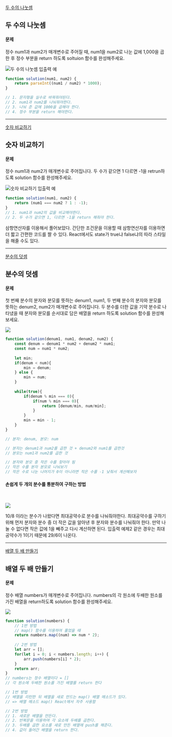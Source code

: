 [두 수의 나눗셈](https://school.programmers.co.kr/learn/courses/30/lessons/120806)

## 두 수의 나눗셈
#### 문제
정수 num1과 num2가 매개변수로 주어질 때, num1을 num2로 나눈 값에 1,000을 곱한 후 정수 부분을 return 하도록 soltuion 함수를 완성해주세요.
<br/>

![두 수의 나눗셈 입출력 예](https://velog.velcdn.com/images/jkang4531/post/3635e251-aaf9-48c8-b7be-b2d14a8b3a43/image.png)

```javascript
function solution(num1, num2) {
    return parseInt((num1 / num2) * 1000);
}

// 1. 문자형을 실수로 바꿔줘야된다.
// 2. num1과 num2를 나눠줘야한다.
// 3. 나눠 준 값에 1000을 곱해야 한다.
// 4. 정수 부분을 return 해야한다.
```
---

[숫자 비교하기](https://school.programmers.co.kr/learn/courses/30/lessons/120807)

## 숫자 비교하기
#### 문제
정수 num1과 num2가 매개변수로 주어집니다. 두 수가 같으면 1 다르면 -1을 retrun하도록 solution 함수를 완성해주세요.
<br/>


![숫자 비교하기 입출력 예](https://velog.velcdn.com/images/jkang4531/post/e66d0733-dc2a-44df-9c5c-37c66fdfb79d/image.png)

```javascript
function solution(num1, num2) {
    return (num1 === num2 ? 1 : -1);
}
// 1. num1과 num2의 값을 비교해야한다.
// 2. 두 수가 같으면 1, 다르면 -1을 return 해줘야 한다.
```

삼항연산자를 이용해서 풀어보았다.
간단한 조건문을 이용할 때 삼항연산자를 이용하면 더 짧고 간편한 코드를 짤 수 있다.
React에서도 state가 true냐 false냐의 따라 스타일을 해줄 수도 있다.

---
[분수의 덧셈](https://school.programmers.co.kr/learn/courses/30/lessons/120808)

## 분수의 덧셈
#### 문제
첫 번째 분수의 분자와 분모를 뜻하는 denum1, num1, 두 번째 분수의 분자와 분모를 뜻하는 denum2, num2가 매개변수로 주어집니다. 두 분수를 더한 값을 기약 분수로 나타냈을 때 분자와 분모를 순서대로 담은 배열을 return 하도록 solution 함수를 완성해보세요.
<br/>

![](https://velog.velcdn.com/images/jkang4531/post/98c258af-0620-48de-ba15-72e599dafec0/image.png)

```javascript
function solution(denum1, num1, denum2, num2) {
    const denum = denum1 * num2 + denum2 * num1;
    const num = num1 * num2;
    
    let min;
    if(denum < num){
        min = denum;
    } else {
        min = num;
    }
    
    while(true){
        if(denum % min === 0){
            if(num % min === 0){
                return [denum/min, num/min];
            }
        }
        min = min - 1;
    }
}

// 분자: denum, 분모: num

// 분자는 denum1과 num2를 곱한 것 + denum2와 num1를 곱한것
// 분모는 num1과 num2를 곱한 것

// 분자와 분모 중 작은 수를 찾아야 됨
// 작은 수를 분자 분모로 나눠보기
// 작은 수로 나눈 나머지가 0이 아니라면 작은 수를 -1 낮춰서 계산해보자
```


#### 손쉽게 두 개의 분수를 통분하여 구하는 방법
<br/>


![](https://velog.velcdn.com/images/jkang4531/post/bbf8727e-9627-41f5-9809-64dd32f46030/image.jpeg)



10/8 이라는 분수가 나왔다면 최대공약수로 분수를 나눠줘야한다.
최대공약수를 구하기 위해 먼저 분자와 분수 중 더 작은 값을 알아낸 후 분자와 분수를 나눠줘야 한다.
만약 나눌 수 없다면 작은 값에 1을 빼주고 다시 계산하면 된다.
입출력 예제2 같은 경우는 최대공약수가 1이기 때문에 29/6이 나온다.

---

[배열 두 배 만들기](https://school.programmers.co.kr/learn/courses/30/lessons/120809)

## 배열 두 배 만들기
#### 문제
정수 배열 numbers가 매개변수로 주어집니다. numbers의 각 원소에 두배한 원소를 가진 배열을 return하도록 solution 함수를 완성해주세요.
<br/>


![](https://velog.velcdn.com/images/jkang4531/post/6cc46d67-5ffc-40d3-808a-f1251ef7d8d6/image.png)

```javascript
function solution(numbers) {
    // 1번 방법
    // map() 함수를 이용하여 풀었을 때
    return numbers.map((num) => num * 2);
    
    // 2번 방법
    let arr = [];
    for(let i = 0; i < numbers.length; i++) {
        arr.push(numbers[i] * 2);
    }
    return arr;
}
// numbers는 정수 배열이다 = []
// 각 원소에 두배한 원소를 가진 배열를 return 한다

// 1번 방법
// 배열을 리턴한 뒤 배열을 새로 만드는 map() 배열 메소드가 있다.
// => 배열 메소드 map() React에서 자주 사용함

// 2번 방법
// 1. 새로운 배열을 만든다.
// 2. 반복문을 이용하여 각 요소에 두배를 곱한다.
// 3. 두배를 곱한 요소를 새로 만든 배열에 push를 해준다.
// 4. 값이 들어간 배열을 return 한다.
```
